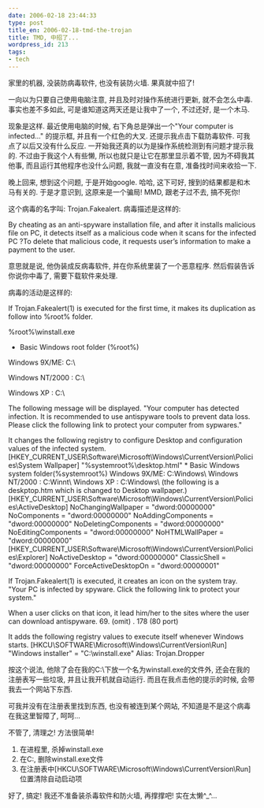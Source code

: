 ```yaml
---
date: 2006-02-18 23:44:33
type: post
title_en: 2006-02-18-tmd-the-trojan
title: TMD, 中招了...
wordpress_id: 213
tags:
- tech
---
```


家里的机器, 没装防病毒软件, 也没有装防火墙. 果真就中招了!

一向以为只要自己使用电脑注意, 并且及时对操作系统进行更新, 就不会怎么中毒. 事实也差不多如此, 可是谁知道这两天还是让我中了一个, 不过还好, 是一个木马.

现象是这样. 最近使用电脑的时候, 右下角总是弹出一个"Your computer is infected..." 的提示框, 并且有一个红色的大叉. 还提示我点击下载防毒软件.  可我点了以后又没有什么反应. 一开始我还真的以为是操作系统检测到有问题才提示我的. 不过由于我这个人有些懒, 所以也就只是让它在那里显示着不管, 因为不碍我其他事, 而且运行其他程序也没什么问题, 我就一直没有在意, 准备找时间来收拾一下.

晚上回来,  想到这个问题, 于是开始google. 哈哈, 这下可好, 搜到的结果都是和木马有关的. 于是才意识到, 这原来是一个骗局! MMD, 跟老子过不去, 搞不死你!

这个病毒的名字叫: Trojan.Fakealert. 病毒描述是这样的:

By cheating as an anti-spyware installation file, and after it installs  malicious file on PC, it detects itself as a malicious code when it scans for  the infected PC ?To delete that malicious code, it requests user’s information  to make a payment to the user.

意思就是说, 他伪装成反病毒软件, 并在你系统里装了一个恶意程序. 然后假装告诉你说你中毒了, 需要下载软件来处理.

病毒的活动是这样的:

If Trojan.Fakealert(1) is executed for the first time, it makes its duplication  as follow into %root% folder.  

%root%\winstall.exe  

* Basic Windows root folder  (%root%)  

Windows 9X/ME: C:\  

Windows NT/2000 : C:\  

Windows XP : C:\

The  following message will be displayed. "Your computer has detected infection. It  is recommended to use antispyware tools to prevent data loss. Please click the  following link to protect your computer from sypwares."

It changes the  following registry to configure Desktop and configuration values of the infected  system.  [HKEY_CURRENT_USER\Software\Microsoft\Windows\CurrentVersion\Policies\System  Wallpaper] "%systemroot%\desktop.html" * Basic Windows system  folder(%systemroot%) Windows 9X/ME: C:Windows\ Windows NT/2000 : C:Winnt\  Windows XP : C:Windows\ (the following is a deskptop.htm which is changed to  Desktop wallpaper.)  [HKEY_CURRENT_USER\Software\Microsoft\Windows\CurrentVersion\Policies\ActiveDesktop]  NoChangingWallpaper = "dword:00000000" NoComponents = "dword:00000000"  NoAddingComponents = "dword:00000000" NoDeletingComponents = "dword:00000000"  NoEditingComponents = "dword:00000000" NoHTMLWallPaper = "dword:00000000"  [HKEY_CURRENT_USER\Software\Microsoft\Windows\CurrentVersion\Policies\Explorer]  NoActiveDesktop = "dword:00000000" ClassicShell = "dword:00000000"  ForceActiveDesktopOn = "dword:00000001"

If Trojan.Fakealert(1) is executed, it  creates an icon on the system tray. "Your PC is infected by spyware. Click the  following link to protect your system."

When a user clicks on that icon, it  lead him/her to the sites where the user can download antispyware. 69. (omit) .  178 (80 port)

It adds the following registry values to execute itself whenever  Windows starts. [HKCU\SOFTWARE\Microsoft\Windows\CurrentVersion\Run] "Windows  installer" = "C:\winstall.exe" Alias: Trojan.Dropper

按这个说法, 他除了会在我的C:\下放一个名为winstall.exe的文件外, 还会在我的注册表写一些垃圾, 并且让我开机就自动运行. 而且在我点击他的提示的时候, 会带我去一个网站下东西.

可我并没有在注册表里找到东西, 也没有被连到某个网站, 不知道是不是这个病毒在我这里智障了, 呵呵...

不管了, 清理之! 方法很简单!

1. 在进程里, 杀掉winstall.exe  
2. 在C:\, 删除winstall.exe文件  
3. 在注册表中[HKCU\SOFTWARE\Microsoft\Windows\CurrentVersion\Run]位置清除自动启动项

好了, 搞定! 我还不准备装杀毒软件和防火墙, 再撑撑吧! 实在太懒^_^...
